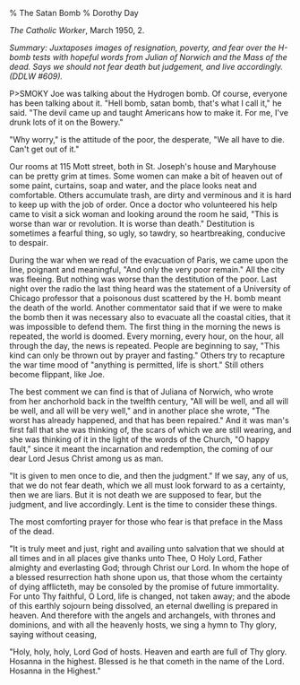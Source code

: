 % The Satan Bomb
% Dorothy Day

*The Catholic Worker*, March 1950, 2.

*Summary: Juxtaposes images of resignation, poverty, and fear over the
H-bomb tests with hopeful words from Julian of Norwich and the Mass of
the dead. Says we should not fear death but judgement, and live
accordingly. (DDLW \#609).*

P\>SMOKY Joe was talking about the Hydrogen bomb. Of course, everyone
has been talking about it. "Hell bomb, satan bomb, that's what I call
it," he said. "The devil came up and taught Americans how to make it.
For me, I've drunk lots of it on the Bowery."

"Why worry," is the attitude of the poor, the desperate, "We all have to
die. Can't get out of it."

Our rooms at 115 Mott street, both in St. Joseph's house and Maryhouse
can be pretty grim at times. Some women can make a bit of heaven out of
some paint, curtains, soap and water, and the place looks neat and
comfortable. Others accumulate trash, are dirty and verminous and it is
hard to keep up with the job of order. Once a doctor who volunteered his
help came to visit a sick woman and looking around the room he said,
"This is worse than war or revolution. It is worse than death."
Destitution is sometimes a fearful thing, so ugly, so tawdry, so
heartbreaking, conducive to despair.

During the war when we read of the evacuation of Paris, we came upon the
line, poignant and meaningful, "And only the very poor remain." All the
city was fleeing. But nothing was worse than the destitution of the
poor. Last night over the radio the last thing heard was the statement
of a University of Chicago professor that a poisonous dust scattered by
the H. bomb meant the death of the world. Another commentator said that
if we were to make the bomb then it was necessary also to evacuate all
the coastal cities, that it was impossible to defend them. The first
thing in the morning the news is repeated, the world is doomed. Every
morning, every hour, on the hour, all through the day, the news is
repeated. People are beginning to say, "This kind can only be thrown out
by prayer and fasting." Others try to recapture the war time mood of
"anything is permitted, life is short." Still others become flippant,
like Joe.

The best comment we can find is that of Juliana of Norwich, who wrote
from her anchorhold back in the twelfth century, "All will be well, and
all will be well, and all will be very well," and in another place she
wrote, "The worst has already happened, and that has been repaired." And
it was man's first fall that she was thinking of, the scars of which we
are still wearing, and she was thinking of it in the light of the words
of the Church, "O happy fault," since it meant the incarnation and
redemption, the coming of our dear Lord Jesus Christ among us as man.

"It is given to men once to die, and then the judgment." If we say, any
of us, that we do not fear death, which we all must look forward to as a
certainty, then we are liars. But it is not death we are supposed to
fear, but the judgment, and live accordingly. Lent is the time to
consider these things.

The most comforting prayer for those who fear is that preface in the
Mass of the dead.

"It is truly meet and just, right and availing unto salvation that we
should at all times and in all places give thanks unto Thee, O Holy
Lord, Father almighty and everlasting God; through Christ our Lord. In
whom the hope of a blessed resurrection hath shone upon us, that those
whom the certainty of dying afflicteth, may be consoled by the promise
of future immortality. For unto Thy faithful, O Lord, life is changed,
not taken away; and the abode of this earthly sojourn being dissolved,
an eternal dwelling is prepared in heaven. And therefore with the angels
and archangels, with thrones and dominions, and with all the heavenly
hosts, we sing a hymn to Thy glory, saying without ceasing,

"Holy, holy, holy, Lord God of hosts. Heaven and earth are full of Thy
glory. Hosanna in the highest. Blessed is he that cometh in the name of
the Lord. Hosanna in the Highest."
